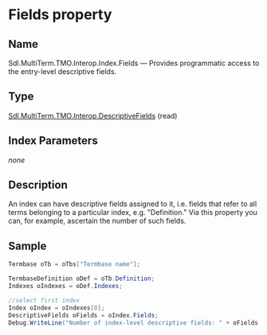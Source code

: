 # Fields property

## Name

Sdl.MultiTerm.TMO.Interop.Index.Fields —          Provides programmatic access to the entry-level descriptive fields.

## Type

[Sdl.MultiTerm.TMO.Interop.DescriptiveFields](Sdl.MultiTerm.TMO.Interop.DescriptiveFields.md)
(read)



## Index Parameters
*none*


## Description

An index can have descriptive fields assigned to it, i.e. fields that refer to all terms belonging to a particular index, e.g. "Definition." Via this property you can, for example, ascertain the number of such fields.



## Sample

```cs
Termbase oTb = oTbs["Termbase name"];

TermbaseDefinition oDef = oTb.Definition;
Indexes oIndexes = oDef.Indexes;

//select first index
Index oIndex = oIndexes[0];
DescriptiveFields oFields = oIndex.Fields;
Debug.WriteLine("Number of index-level descriptive fields: " + oFields.Count.ToString());
```

